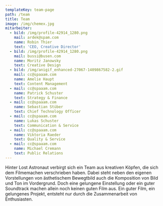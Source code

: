 ```yaml
---
templateKey: team-page
path: /team
title: Team
image: /img/chemex.jpg
mitarbeiter:
  - bild: /img/profile-42914_1280.png
    mail: ardek@spam.com
    name: Robin Thier
    text: 'CEO, Creative Director'
  - bild: /img/profile-42914_1280.png
    mail: bussi@busen.com
    name: Moritz Janowsky
    text: Creative Design
  - bild: /img/anigif_enhanced-27067-1409867582-2.gif
    mail: cc@spaaam.com
    name: Amelie Haupt
    text: Content Management
  - mail: cc@spaaam.com
    name: Patrick Schuster
    text: Strategy & Finance
  - mail: cc@spaaam.com
    name: Sebastian Stüber
    text: Chief Technology Officer
  - mail: cc@spaaam.com
    name: Lukas Schuster
    text: Communication & Service
  - mail: cc@spaaam.com
    name: Viktoria Raeder
    text: Quality & Service
  - mail: cc@spaaam.com
    name: Michael Cremann
    text: Public Relations
---
```

Hinter Lost Astronaut verbirgt sich ein Team aus kreativen Köpfen, die sich dem Filmemachen verschrieben haben. Dabei steht neben den eigenen Vorstellungen von ästhetischem Bewegtbild auch die Komposition von Bild und Ton im Vordergrund. Doch eine gelungene Einstellung oder ein guter Soundtrack machen allein noch keinen guten Film aus. Ein guter Film, ein gelungenes Projekt, entsteht nur durch die Zusammenarbeit von Enthusiasten.
